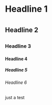 # Headline 1 <h1>
## Headline 2 <h2>
### Headline 3 <h3>
#### Headline 4 <h4>
##### Headline 5 <h5>
###### Headline 6 <h6>
  
just a test
